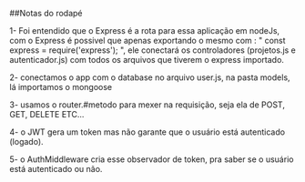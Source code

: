 ##Notas do rodapé

1- Foi entendido que o Express é a rota para essa aplicação em nodeJs, com o Express é possivel que apenas exportando
o mesmo com : "  const express = require('express');  ", ele conectará os controladores (projetos.js e autenticador.js) com todos os
arquivos que tiverem o express importado.

2- conectamos o app com o database no arquivo user.js, na pasta models, lá importamos o mongoose

3- usamos o router.#metodo para mexer na requisição, seja ela de POST, GET, DELETE ETC...

4- o JWT gera um token mas não garante que o usuário está autenticado (logado).

5- o AuthMiddleware cria esse observador de token, pra saber se o usuário está autenticado ou não.
